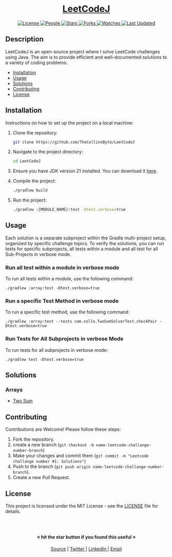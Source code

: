 <div align="center">

<h1><a href="https://github.com/TheCollinsByte/LeetCodeJ">LeetCodeJ</a></h1>

<a href="https://github.com/TheCollinsByte/LeetCodeJ/blob/main/LICENSE">
<img alt="License" src="https://img.shields.io/github/license/TheCollinsByte/LeetCodeJ?style=flat&color=eee&label="> </a>

<a href="https://github.com/TheCollinsByte/LeetCodeJ/graphs/contributors">
<img alt="People" src="https://img.shields.io/github/contributors/TheCollinsByte/LeetCodeJ?style=flat&color=ffaaf2&label=People"> </a>

<a href="https://github.com/TheCollinsByte/LeetCodeJ/stargazers">
<img alt="Stars" src="https://img.shields.io/github/stars/TheCollinsByte/LeetCodeJ?style=flat&color=98c379&label=Stars"> </a>

<a href="https://github.com/TheCollinsByte/LeetCodeJ/network/members">
<img alt="Forks" src="https://img.shields.io/github/forks/TheCollinsByte/LeetCodeJ?style=flat&color=66a8e0&label=Forks"> </a>

<a href="https://github.com/TheCollinsByte/LeetCodeJ/watchers">
<img alt="Watches" src="https://img.shields.io/github/watchers/TheCollinsByte/LeetCodeJ?style=flat&color=f5d08b&label=Watches"> </a>

<a href="https://github.com/TheCollinsByte/LeetCodeJ/pulse">
<img alt="Last Updated" src="https://img.shields.io/github/last-commit/TheCollinsByte/LeetCodeJ?style=flat&color=e06c75&label="> </a>

</div>

## Description

LeetCodeJ is an open-source project where I solve LeetCode challenges using Java. The aim is to provide efficient and well-documented solutions to a variety of coding problems.

- [Installation](#installation)
- [Usage](#usage)
- [Solutions](#solutions)
- [Contributing](#contributing)
- [License](#license)

## Installation

Instructions on how to set up the project on a local machine:

1. Clone the repository:
    ```bash
    git clone https://github.com/TheCollinsByte/LeetCodeJ
    ```
2. Navigate to the project directory:
    ```bash
    cd LeetCodeJ
    ```
3. Ensure you have JDK version 21 installed. You can download it [here](https://www.oracle.com/java/technologies/downloads/#java21).

4. Compile the project:
    ```bash
   ./gradlew build
    ```
5. Run the project:
    ```bash
    ./gradlew :{MODULE_NAME}:test -Dtest.verbose=true
    ```
   
## Usage

Each solution is a separate subproject within the Gradle multi-project setup, organized by specific challenge topics. To verify the solutions, you can run tests for specific subprojects, all tests within a module and all test for all Sub-Projects in verbose mode.

### Run all test within a module in verbose mode

To run all tests within a module, use the following command:

```shell
./gradlew :array:test -Dtest.verbose=true
```

### Run a specific Test Method in verbose mode

To run a specific test method, use the following command:

```shell
./gradlew :array:test --tests com.collo.TwoSumSolverTest.checkPair -Dtest.verbose=true
```

### Run Tests for All Subprojects in verbose Mode

To run tests for all subprojects in verbose mode:

```shell
./gradlew test -Dtest.verbose=true
```

## Solutions

### Arrays
- [Two Sum](array/src/main/java/com/collo/TwoSum.java)

## Contributing

Contributions are Welcome! Please follow these steps:

1. Fork the repository.
2. create a new branch (`git checkout -b name-leetcode-challange-number-branch`)
3. Make your changes and commit them (`git commit -m "Leetcode challange number #1: Solutions"`)
4. Push to the branch (`git push origin name-leetcode-challange-number-branch`).
5. Create a new Pull Request.

## License

This project is licensed under the MIT License - see the [LICENSE](LICENSE) file for details.

<br/><br/>

<div align="center">

<strong>⭐ hit the star button if you found this useful ⭐</strong><br>

<a href="https://github.com/TheCollinsByte/LeetCodeJ">Source</a>
| <a href="https://x.com/TheCollinsByte" target="_blank">Twitter </a>
| <a href="http://www.linkedin.com/in/collins-boniface" target="_blank">LinkedIn </a>
| <a href="mailto:collo@fastmail.com">Email</a>
</div>
